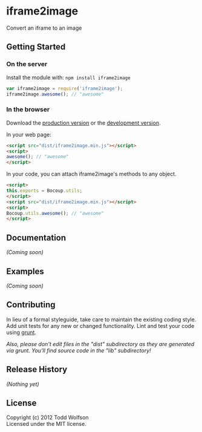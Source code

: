# iframe2image

Convert an iframe to an image

## Getting Started
### On the server
Install the module with: `npm install iframe2image`

```javascript
var iframe2image = require('iframe2image');
iframe2image.awesome(); // "awesome"
```

### In the browser
Download the [production version][min] or the [development version][max].

[min]: https://raw.github.com/twolfson/iframe2image/master/dist/iframe2image.min.js
[max]: https://raw.github.com/twolfson/iframe2image/master/dist/iframe2image.js

In your web page:

```html
<script src="dist/iframe2image.min.js"></script>
<script>
awesome(); // "awesome"
</script>
```

In your code, you can attach iframe2image's methods to any object.

```html
<script>
this.exports = Bocoup.utils;
</script>
<script src="dist/iframe2image.min.js"></script>
<script>
Bocoup.utils.awesome(); // "awesome"
</script>
```

## Documentation
_(Coming soon)_

## Examples
_(Coming soon)_

## Contributing
In lieu of a formal styleguide, take care to maintain the existing coding style. Add unit tests for any new or changed functionality. Lint and test your code using [grunt](https://github.com/cowboy/grunt).

_Also, please don't edit files in the "dist" subdirectory as they are generated via grunt. You'll find source code in the "lib" subdirectory!_

## Release History
_(Nothing yet)_

## License
Copyright (c) 2012 Todd Wolfson  
Licensed under the MIT license.
